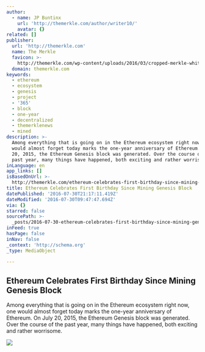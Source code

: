 ```yaml
---
author:
  - name: JP Buntinx
    url: 'http://themerkle.com/author/writer10/'
    avatar: {}
related: []
publisher:
  url: 'http://themerkle.com'
  name: The Merkle
  favicon: >-
    http://themerkle.com/wp-content/uploads/2016/03/cropped-merkle-white-1-192x192.png
  domain: themerkle.com
keywords:
  - ethereum
  - ecosystem
  - genesis
  - project
  - '365'
  - block
  - one-year
  - decentralized
  - themerklenews
  - mined
description: >-
  Among everything that is going on in the Ethereum ecosystem right now, one
  would almost forget today marks the one-year anniversary of Ethereum. On July
  20, 2015, the Ethereum Genesis block was generated. Over the course of the
  past year, many things have happened, both exciting and rather worrisome.
inLanguage: en
app_links: []
isBasedOnUrl: >-
  http://themerkle.com/ethereum-celebrates-first-birthday-since-mining-genesis-block/
title: Ethereum Celebrates First Birthday Since Mining Genesis Block
datePublished: '2016-07-30T21:17:11.419Z'
dateModified: '2016-07-30T09:47:47.694Z'
via: {}
starred: false
sourcePath: >-
  _posts/2016-07-30-ethereum-celebrates-first-birthday-since-mining-genesis-bloc.md
inFeed: true
hasPage: false
inNav: false
_context: 'http://schema.org'
_type: MediaObject

---
```

<article style=""><h1>Ethereum Celebrates First Birthday Since Mining Genesis Block</h1><p>Among everything that is going on in the Ethereum ecosystem right now, one would almost forget today marks the one-year anniversary of Ethereum. On July 20, 2015, the Ethereum Genesis block was generated. Over the course of the past year, many things have happened, both exciting and rather worrisome.</p><img src="http://themerkle.com/wp-content/uploads/2016/07/Ethereum-1.png" /></article>